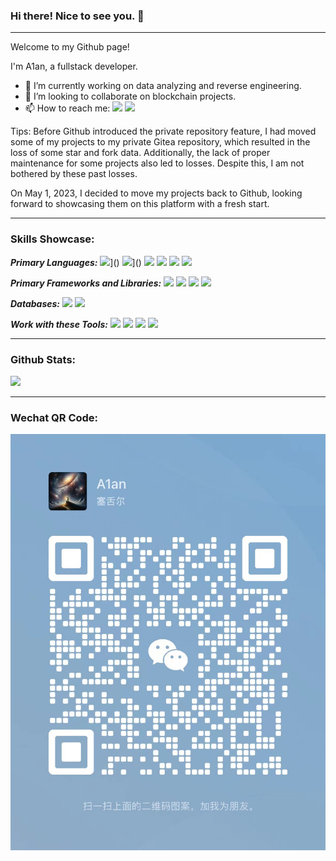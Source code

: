 ### Hi there! Nice to see you. 👋

***
Welcome to my Github page!

I'm A1an, a fullstack developer.
- 🔭 I’m currently working on data analyzing and reverse engineering.
- 👯 I’m looking to collaborate on blockchain projects.
- 📫 How to reach me:
[![](https://img.shields.io/badge/-Gmail-gray?logo=gmail)](mailto:songxz1992@gmail.com)
[![](https://img.shields.io/badge/-WeChat-gray?logo=wechat)](#wechat-qr-code)


Tips: Before Github introduced the private repository feature, I had moved some of my projects to my private Gitea repository,
which resulted in the loss of some star and fork data. Additionally, the lack of proper maintenance for some projects
also led to losses. Despite this, I am not bothered by these past losses.

On May 1, 2023, I decided to move my projects back to Github, looking forward to showcasing them on this platform with a
fresh start.
***

### Skills Showcase:

***Primary Languages:***
[![](https://img.shields.io/badge/-golang-gray?logo=go)]()]()
[![](https://img.shields.io/badge/-python-gray?logo=python)]()]()
[![](https://img.shields.io/badge/-java-gray?logo=openjdk)]()
[![](https://img.shields.io/badge/-node.js-gray?logo=nodedotjs)]()
[![](https://img.shields.io/badge/-php-gray?logo=php)]()
[![](https://img.shields.io/badge/-.Net-gray?logo=dotnet)]()

***Primary Frameworks and Libraries:***
[![](https://img.shields.io/badge/-vue.js-gray?logo=vuedotjs)]()
[![](https://img.shields.io/badge/-Tailwind%20SS-gray?logo=tailwindcss)]()
[![](https://img.shields.io/badge/-Gin-gray)]()
[![](https://img.shields.io/badge/-GORM-gray)]()

***Databases:***
[![](https://img.shields.io/badge/-MySQL-gray?logo=mysql)]()
[![](https://img.shields.io/badge/-PostgreSQL-gray?logo=postgresql)]()

***Work with these Tools:***
[![](https://img.shields.io/badge/-Git-gray?logo=git)]()
[![](https://img.shields.io/badge/-Docker-gray?logo=docker)]()
[![](https://img.shields.io/badge/-Visual%20Studio%20Code-gray?logo=visualstudiocode)]()
[![](https://img.shields.io/badge/-JetBrains-gray?logo=jetbrains)]()
***
### Github Stats:
[![](https://github-readme-stats.vercel.app/api/top-langs/?username=A1anSong&theme=transparent&layout=pie&count_private=true&langs_count=20)]()
***
### Wechat QR Code:
[![](asset/wechat.jpg)]()

<!--
**A1anSong/A1anSong** is a ✨ _special_ ✨ repository because its `README.md` (this file) appears on your GitHub profile.

Here are some ideas to get you started:

- 🔭 I’m currently working on ...
- 🌱 I’m currently learning ...
- 👯 I’m looking to collaborate on ...
- 🤔 I’m looking for help with ...
- 💬 Ask me about ...
- 📫 How to reach me: ...
- 😄 Pronouns: ...
- ⚡ Fun fact: ...
-->
